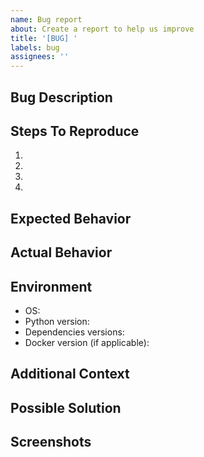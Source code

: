 ```yaml
---
name: Bug report
about: Create a report to help us improve
title: '[BUG] '
labels: bug
assignees: ''
---
```


## Bug Description
<!-- A clear and concise description of what the bug is -->

## Steps To Reproduce
1. 
2. 
3. 
4. 

## Expected Behavior
<!-- A clear and concise description of what you expected to happen -->

## Actual Behavior
<!-- A clear and concise description of what actually happened -->

## Environment
- OS: 
- Python version:
- Dependencies versions:
- Docker version (if applicable):

## Additional Context
<!-- Add any other context about the problem here -->

## Possible Solution
<!-- If you have suggestions on how to fix the bug -->

## Screenshots
<!-- If applicable, add screenshots to help explain your problem -->
